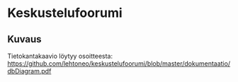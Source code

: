 # Keskustelufoorumi

## Kuvaus

Tietokantakaavio löytyy osoitteesta: https://github.com/lehtoneo/keskustelufoorumi/blob/master/dokumentaatio/dbDiagram.pdf

